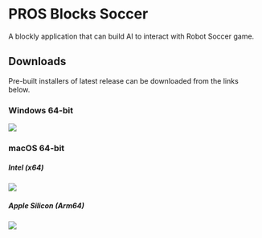# PROS Blocks Soccer
A blockly application that can build AI to interact with Robot Soccer game.

## Downloads
Pre-built installers of latest release can be downloaded from the links below.

### Windows 64-bit
[![](https://img.shields.io/badge/EXE%20Installer-v1.3.0-blue)](https://github.com/PAIA-PROS/pros-blocks-soccer/releases/download/v1.3.0/PROS.Blocks.Soccer-1.3.0.Setup.exe)

### macOS 64-bit

##### Intel (x64)
[![](https://img.shields.io/badge/DMG%20Installer-v1.3.0-red)](https://github.com/PAIA-PROS/pros-blocks-soccer/releases/download/v1.3.0/PROS.Blocks.Soccer-1.3.0-x64.dmg)

##### Apple Silicon (Arm64)
[![](https://img.shields.io/badge/DMG%20Installer-v1.3.0-red)](https://github.com/PAIA-PROS/pros-blocks-soccer/releases/download/v1.3.0/PROS.Blocks.Soccer-1.3.0-arm64.dmg)